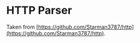# HTTP Parser

Taken from [https://github.com/Starman3787/http](https://github.com/Starman3787/http).